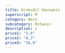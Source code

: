 ```yaml
---
title: Krokodil Hauswein
superscript: M
category: Wein
subcategory: Rotwein
description: x
price1: "3,6"
price2: "8,2"
price3: "16,0"
---
```

